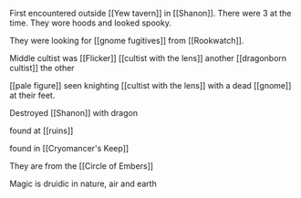 First encountered outside [[Yew tavern]] in [[Shanon]]. There were 3 at the time. They wore hoods and looked spooky.

They were looking for [[gnome fugitives]] from [[Rookwatch]].

Middle cultist was [[Flicker]]
[[cultist with the lens]] another
[[dragonborn cultist]] the other

[[pale figure]] seen knighting [[cultist with the lens]] with a dead [[gnome]] at their feet.

Destroyed [[Shanon]] with dragon

found at [[ruins]]

found in [[Cryomancer's Keep]]

They are from the [[Circle of Embers]]

Magic is druidic in nature, air and earth

